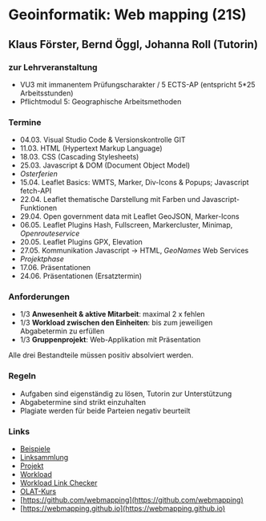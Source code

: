 # Geoinformatik: Web mapping (21S)
## Klaus Förster, Bernd Öggl, Johanna Roll (Tutorin)

### zur Lehrveranstaltung
* VU3 mit immanentem Prüfungscharakter / 5 ECTS-AP (entspricht 5*25 Arbeitsstunden)
* Pflichtmodul 5: Geographische Arbeitsmethoden

### Termine
* 04.03.  Visual Studio Code & Versionskontrolle GIT
* 11.03.  HTML (Hypertext Markup Language) 
* 18.03.  CSS (Cascading Stylesheets)
* 25.03.  Javascript & DOM (Document Object Model)
* *Osterferien*
* 15.04.  Leaflet Basics: WMTS, Marker, Div-Icons & Popups; Javascript fetch-API 
* 22.04.  Leaflet thematische Darstellung mit Farben und Javascript-Funktionen
* 29.04.  Open government data mit Leaflet GeoJSON, Marker-Icons
* 06.05.  Leaflet Plugins Hash, Fullscreen, Markercluster, Minimap, *Openrouteservice*
* 20.05.  Leaflet Plugins GPX, Elevation
* 27.05.  Kommunikation Javascript -> HTML, *GeoNames* Web Services
* *Projektphase*
* 17.06.  Präsentationen
* 24.06.  Präsentationen (Ersatztermin)

### Anforderungen
* 1/3 **Anwesenheit & aktive Mitarbeit**: maximal 2 x fehlen
* 1/3 **Workload zwischen den Einheiten**: bis zum jeweiligen Abgabetermin zu erfüllen
* 1/3 **Gruppenprojekt**: Web-Applikation mit Präsentation

Alle drei Bestandteile müssen positiv absolviert werden.

### Regeln
* Aufgaben sind eigenständig zu lösen, Tutorin zur Unterstützung
* Abgabetermine sind strikt einzuhalten
* Plagiate werden für beide Parteien negativ beurteilt

### Links
* [Beispiele](https://webmapping.github.io/examples)
* [Linksammlung](https://webmapping.github.io/links)
* [Projekt](https://webmapping.github.io/project)
* [Workload](https://webmapping.github.io/workload)
* [Workload Link Checker](https://webmapping.github.io/workload/check.html)
* [OLAT-Kurs](https://lms.uibk.ac.at/auth/RepositoryEntry/4894131358)
* [https://github.com/webmapping](https://github.com/webmapping)
* [https://webmapping.github.io](https://webmapping.github.io)

